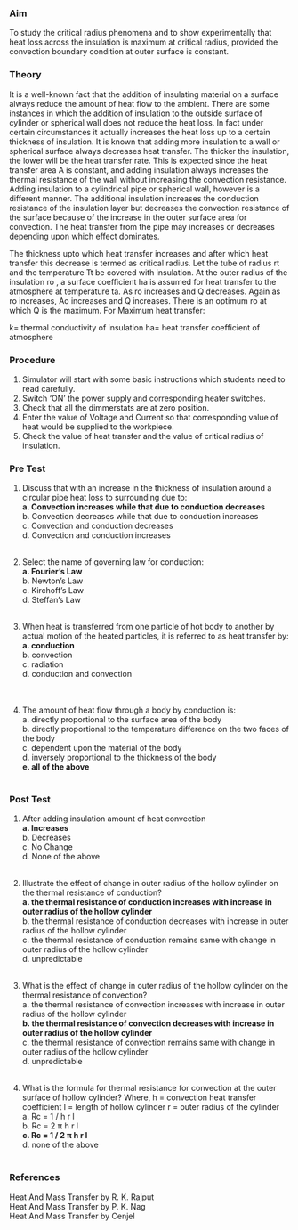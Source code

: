 ### Aim 
To study the critical radius phenomena and to show experimentally that heat loss across the insulation is maximum at critical radius, provided the convection boundary condition at outer surface is constant. 
### Theory 
It is a well-known fact that the addition of insulating material on a surface always reduce the amount of heat flow to the ambient. There are some instances in which the addition of insulation to the outside surface of cylinder or spherical wall does not reduce the heat loss. In fact under certain circumstances it actually increases the heat loss up to a certain thickness of insulation. 
It is known that adding more insulation to a wall or spherical surface always decreases heat transfer.  The thicker the insulation, the lower will be the heat transfer rate. This is expected since the heat transfer area A is constant, and adding insulation always increases the thermal resistance of the wall without increasing the convection resistance. Adding insulation to a cylindrical pipe or spherical wall, however is a different manner. The additional insulation increases the conduction resistance of the insulation layer but decreases the convection resistance of the surface because of the increase in the outer surface area for convection. The heat transfer from the pipe may increases or decreases depending upon which effect dominates.

The thickness upto which heat transfer increases and after which heat transfer this decrease is termed as critical radius.
Let the tube of radius rt and the temperature Tt be covered with insulation. At the outer radius of the insulation ro , a surface coefficient ha is assumed for heat transfer to the atmosphere at temperature ta. As ro increases and Q decreases. Again as ro increases, Ao increases and Q increases. There is an optimum ro at which Q is the maximum.
For Maximum heat transfer:

k= thermal conductivity of insulation
ha= heat transfer coefficient of atmosphere
### Procedure
1.	Simulator will start with some basic instructions which students need to read carefully. <br>
2.	Switch ‘ON’ the power supply and corresponding heater switches.<br>
3.	Check that all the dimmerstats are at zero position.<br>
4.	Enter the value of Voltage and Current so that corresponding value of heat would be supplied to the workpiece.<br>
5.	Check the value of heat transfer and the value of critical radius of insulation. <br>

### Pre Test 
1. Discuss that with an increase in the thickness of insulation around a circular pipe heat loss to surrounding due to: <br>
<b> a.	Convection increases while that due to conduction decreases </b> <br>
b.	Convection decreases while that due to conduction increases <br>
c.	Convection and conduction decreases <br>
d.	Convection and conduction increases<br><br>

2. Select the name of governing law for conduction:<br>
<b> a.	Fourier’s Law </b> <br>
b.	Newton’s Law<br>
c.	Kirchoff’s Law<br>
d.	Steffan’s Law<br><br>

3. When heat is transferred from one particle of hot body to another by actual motion of the heated particles, it is referred to as heat transfer by:<br>
<b> a. conduction </b><br>
b. convection<br>
c. radiation<br>
d. conduction and convection<br><br>
 
4. The amount of heat flow through a body by conduction is:<br>
a. directly proportional to the surface area of the body<br>
b. directly proportional to the temperature difference on the two faces of the body<br>
c. dependent upon the material of the body<br>
d. inversely proportional to the thickness of the body<br>
<b> e. all of the above </b> <br><br>
 
### Post Test 
1. After adding insulation amount of heat convection<br>
<b> a. Increases </b><br>
b. Decreases<br>
c. No Change<br>
d. None of the above<br><br>

2. Illustrate the effect of change in outer radius of the hollow cylinder on the thermal resistance of conduction?<br>
<b> a. the thermal resistance of conduction increases with increase in outer radius of the hollow cylinder </b><br>
b. the thermal resistance of conduction decreases with increase in outer radius of the hollow cylinder<br>
c. the thermal resistance of conduction remains same with change in outer radius of the hollow cylinder<br>
d. unpredictable<br><br>

3. What is the effect of change in outer radius of the hollow cylinder on the thermal resistance of convection?<br>
a. the thermal resistance of convection increases with increase in outer radius of the hollow cylinder<br>
<b> b. the thermal resistance of convection decreases with increase in outer radius of the hollow cylinder </b><br>
c. the thermal resistance of convection remains same with change in outer radius of the hollow cylinder<br>
d. unpredictable<br><br>

4. What is the formula for thermal resistance for convection at the outer surface of hollow cylinder?
Where,
h = convection heat transfer coefficient
l = length of hollow cylinder
r = outer radius of the cylinder<br>
a. Rc = 1 / h r l<br>
b. Rc = 2 π h r l<br>
<b> c. Rc = 1 / 2 π h r l </b><br>
d. none of the above<br><br>


### References
Heat And Mass Transfer by R. K. Rajput<br>
Heat And Mass Transfer by P. K. Nag<br>
Heat And Mass Transfer by Cenjel<br>
